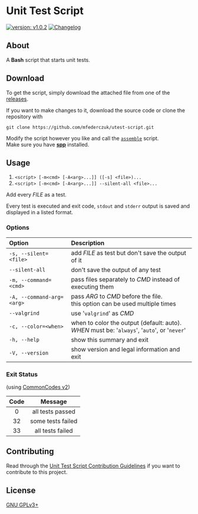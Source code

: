 <!-- markdownlint-disable MD033 -->

# Unit Test Script #

[version_shield]: https://img.shields.io/badge/version-v1.0.2-blue.svg
[latest_release]: https://github.com/mfederczuk/utest-script/releases/latest "Latest Release"
[![version: v1.0.2][version_shield]][latest_release]
[![Changelog](https://img.shields.io/badge/-Changelog-blue.svg)](./CHANGELOG.md "Changelog")

## About ##

A **Bash** script that starts unit tests.

## Download ##

To get the script, simply download the attached file from one of the
[releases](https://github.com/mfederczuk/utest-script/releases).

If you want to make changes to it, download the source code or clone the
repository with

	git clone https://github.com/mfederczuk/utest-script.git

Modify the script however you like and call the [`assemble`](assemble) script.  
Make sure you have [**spp**](https://github.com/mfederczuk/spp) installed.

## Usage ##

1. `<script> [-m<cmd> [-A<arg>...]] ([-s] <file>)...`
2. `<script> [-m<cmd> [-A<arg>...]] --silent-all <file>...`

Add every *FILE* as a test.

Every test is executed and exit code, `stdout` and `stderr` output is saved and
displayed in a listed format.

### Options ###

|          Option           |                                            Description                                             |
| :------------------------ | :------------------------------------------------------------------------------------------------- |
| `-s, --silent=<file>`     | add *FILE* as test but don't save the output of it                                                 |
| `--silent-all`            | don't save the output of any test                                                                  |
| `-m, --command=<cmd>`     | pass files separately to *CMD* instead of executing them                                           |
| `-A, --command-arg=<arg>` | pass *ARG* to *CMD* before the file. <br/> this option can be used multiple times                  |
| `--valgrind`              | use '`valgrind`' as *CMD*                                                                          |
| `-c, --color=<when>`      | when to color the output (default: auto). <br/> *WHEN* must be: '`always`', '`auto`', or '`never`' |
| `-h, --help`              | show this summary and exit                                                                         |
| `-V, --version`           | show version and legal information and exit                                                        |

### Exit Status ###

(using [CommonCodes v2](https://mfederczuk.github.io/commoncodes/v2.html))

| Code |      Message      |
| :--: | :---------------: |
|   0  | all tests passed  |
|  32  | some tests failed |
|  33  | all tests failed  |

## Contributing ##

Read through the [Unit Test Script Contribution Guidelines](./CONTRIBUTING.md)
 if you want to contribute to this project.

## License ##

[GNU GPLv3+](./LICENSE)
